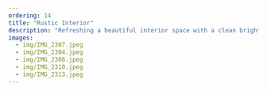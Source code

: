 ```yaml
---
ordering: 14
title: "Rustic Interior"
description: "Refreshing a beautiful interior space with a clean bright paint application"
images:
  - img/IMG_2307.jpeg
  - img/IMG_2304.jpeg
  - img/IMG_2306.jpeg
  - img/IMG_2310.jpeg
  - img/IMG_2313.jpeg
---
```

